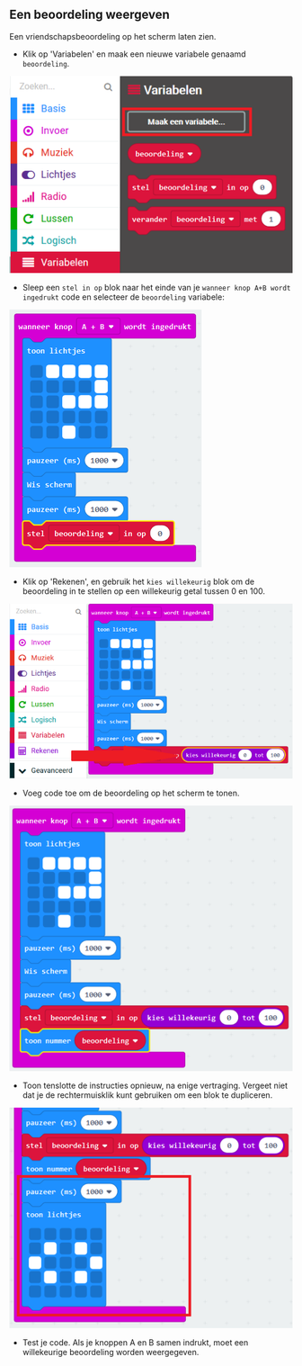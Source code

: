 ## Een beoordeling weergeven

Een vriendschapsbeoordeling op het scherm laten zien.

+ Klik op 'Variabelen' en maak een nieuwe variabele genaamd `beoordeling`.

![schermafbeelding](images/rate-rating.png)

+ Sleep een `stel in op` blok naar het einde van je `wanneer knop A+B wordt ingedrukt` code en selecteer de `beoordeling` variabele:

![schermafbeelding](images/rate-rating-set.png)

+ Klik op 'Rekenen', en gebruik het `kies willekeurig` blok om de beoordeling in te stellen op een willekeurig getal tussen 0 en 100.

![schermafbeelding](images/rate-rating-random.png)

+ Voeg code toe om de beoordeling op het scherm te tonen.

![schermafbeelding](images/rate-rating-show.png)

+ Toon tenslotte de instructies opnieuw, na enige vertraging. Vergeet niet dat je de rechtermuisklik kunt gebruiken om een blok te dupliceren.

![schermafbeelding](images/rate-instruct.png)

+ Test je code. Als je knoppen A en B samen indrukt, moet een willekeurige beoordeling worden weergegeven.